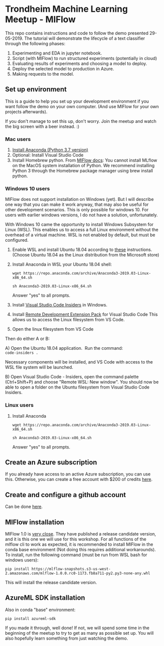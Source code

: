 # Trondheim Machine Learning Meetup - MlFlow
This repo contains instructions and code to follow the demo presented 29-05-2019.
The tutorial will demonstrate the lifecycle of a text classifier through the following phases:
1. Experimenting and EDA in jupyter notebook.
2. Script (with MlFlow) to run structured experiments (potentially in cloud)
3. Evaluating results of experiments and choosing a model to deploy.
4. Deploy the selected model to production in Azure. 
5. Making requests to the model. 

## Set up environment
This is a guide to help you set up your development environment if you want follow the demo on your own computer. (And use MlFlow for your own projects afterwards). 

If you don't manage to set this up, don't worry. Join the meetup and watch the big screen with a beer instead. :)

### Mac users
1. [Install Anaconda (Python 3.7 version)](https://www.anaconda.com/distribution/)
2. Optional: Install Visual Studio Code
3. Install Homebrew python.
From [MlFlow docs](https://mlflow.org/docs/latest/index.html):
You cannot install MLflow on the MacOS system installation of Python. We recommend installing Python 3 through the Homebrew package manager using brew install python.

### Windows 10 users
MlFlow does not support installation on Windows (yet). But I will describe one way that you can make it work anyway, that may also be useful for other development scenarios. This is only possible for windows 10. For users with earlier windows versions, I do not have a solution, unfortunately.

With Windows 10 came the opportunity to install Windows Subsystem for Linux (WSL). This enables us to access a full Linux environment without the overhead of a virtual machine. WSL is not enabled by default, but must be configured. 
1. Enable WSL and install Ubuntu 18.04 according to [these](https://docs.microsoft.com/en-us/windows/wsl/install-win10) instructions. (Choose Ubuntu 18.04 as the Linux distribution from the Microsoft store)
2. Install Anaconda in WSL your Ubuntu 18.04 shell:

    ```wget https://repo.anaconda.com/archive/Anaconda3-2019.03-Linux-x86_64.sh```

    ```sh Anaconda3-2019.03-Linux-x86_64.sh```

    Answer "yes" to all prompts.
3. Install [Visual Studio Code Insiders](https://code.visualstudio.com/insiders/) in Windows.
4. Install [Remote Development Extension Pack](https://marketplace.visualstudio.com/items?itemName=ms-vscode-remote.vscode-remote-extensionpack) for Visual Studio Code
This allows us to access the Linux filesystem from VS Code.
5. Open the linux filesystem from VS Code 

Then do either A or B:

A)
Open the Ubuntu 18.04 application. 
Run the command: <br>
    ```code-insiders .```

Necessary components will be installed, and VS Code with access to the WSL file system will be launched.

B) 
Open Visual Studio Code - Insiders, open the command palette (Ctrl+Shift+P) and choose "Remote WSL: New window".
You should now be able to open a folder on the Ubuntu filesystem from Visual Studio Code Insiders. 

### Linux users
1. Install Anaconda 

    ```wget https://repo.anaconda.com/archive/Anaconda3-2019.03-Linux-x86_64.sh```

    ```sh Anaconda3-2019.03-Linux-x86_64.sh```

    Answer "yes" to all prompts.


## Create an Azure subscription
If you already have access to an active Azure subscription, you can use this. 
Otherwise, you can create a free account with $200 of credits [here](https://azure.microsoft.com/en-us/free/).

## Create and configure a github account
Can be done [here](www.github.com).

## MlFlow installation
MlFlow 1.0 is [very close](https://mlflow.org/news/2019/05/22/1.0.0-release-candidate-1/index.html). They have published a release candidate version, and it is this one we will use for this workshop.
For all functions of the mlflow cli to work as expected, it is recommended to install MlFlow in the conda base environment (Not doing this requires additional workarounds). 
To install, run the following command (must be run from WSL bash for windows users):

```pip install https://mlflow-snapshots.s3-us-west-2.amazonaws.com/mlflow-1.0.0.rc0-1173.fb8a711-py2.py3-none-any.whl```

This will install the release candidate version. 

## AzureML SDK installation
Also in conda "base" environment:

```pip install azureml-sdk```

If you made it through, well done! If not, we will spend some time in the beginning of the meetup to try to get as many as possible set up. You will also hopefully learn something from just watching the demo.


